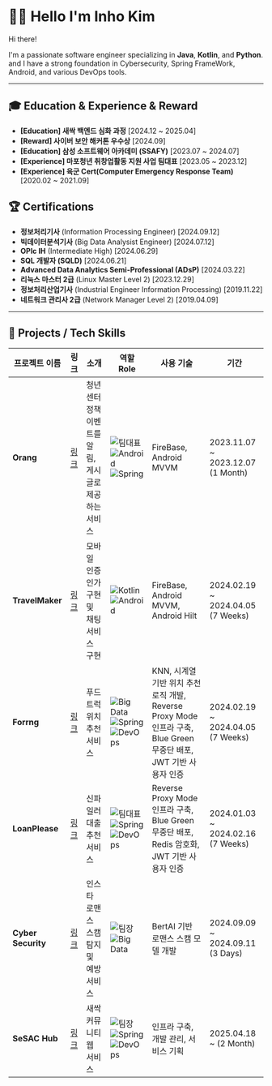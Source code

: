 # 👨‍💻 Hello I'm Inho Kim

Hi there!

I'm a passionate software engineer specializing in  **Java**, **Kotlin**, and **Python**. 
and I have a strong foundation in Cybersecurity, Spring FrameWork, Android, and various DevOps tools.

<!-- My hands-on experience includes maintaining servers and managing firewalls from my time as a **CERT** in the military. 
I’m always eager to apply my skills to build secure, scalable solutions that drive innovation and solve real-world challenges.
 Hi there! I'm Inho Kim, a results-driven software engineer with expertise in **Java**, **Kotlin**, and **Python**.  
With a strong fn in **Cybersecurity**, **Spring Framework**, **Android Development**, and **DevOps Tools**, I strive to design secure, scalable, and innovative solutions that make a meaningful impact. -->

---

## 🎓 Education & Experience & Reward
- **[Education] 새싹 백엔드 심화 과정** [2024.12 ~ 2025.04]  
- **[Reward] 사이버 보안 해커톤 우수상** [2024.09]
- **[Education] 삼성 소프트웨어 아카데미 (SSAFY)** [2023.07 ~ 2024.07]  
- **[Experience] 마포청년 취창업활동 지원 사업 팀대표** [2023.05 ~ 2023.12]  
- **[Experience] 육군 Cert(Computer Emergency Response Team)** [2020.02 ~ 2021.09]

## 🏆 Certifications
- **정보처리기사** (Information Processing Engineer) [2024.09.12]  
- **빅데이터분석기사** (Big Data Analysist Engineer) [2024.07.12]  
- **OPIc IH** (Intermediate High) [2024.06.29]  
- **SQL 개발자 (SQLD)** [2024.06.21]  
- **Advanced Data Analytics Semi-Professional (ADsP)** [2024.03.22]  
- **리눅스 마스터 2급** (Linux Master Level 2) [2023.12.29]  
- **정보처리산업기사** (Industrial Engineer Information Processing) [2019.11.22]  
- **네트워크 관리사 2급** (Network Manager Level 2) [2019.04.09]

---
## 💼 Projects / Tech Skills

| 프로젝트 이름           | 링크               | 소개                                  | 역할 Role                                                | 사용 기술                                                | 기간                                  |
|------------------------|--------------------|---------------------------------------|---------------------------------------------------------|---------------------------------------------------------|--------------------------------------|
| **Orang**              | [링크](#)          | 청년센터 정책 이벤트를 알림, 게시글로 제공하는 서비스   | ![팀대표](https://img.shields.io/badge/Team_Leader-1E90FF?style=for-the-badge&logoColor=white) ![Android](https://img.shields.io/badge/Android-3DDC84?style=for-the-badge&logo=Android&logoColor=white) ![Spring](https://img.shields.io/badge/Spring-6DB33F.svg?&style=for-the-badge&logo=Spring&logoColor=white) | FireBase, Android MVVM                                  | 2023.11.07 ~ 2023.12.07   (1 Month)  |
| **TravelMaker**        | [링크](#)          | 모바일 인증 인가 구현 및 채팅 서비스 구현       | ![Kotlin](https://img.shields.io/badge/Kotlin-7F52FF?style=for-the-badge&logo=Kotlin&logoColor=white) ![Android](https://img.shields.io/badge/Android-3DDC84?style=for-the-badge&logo=Android&logoColor=white) | FireBase, Android MVVM, Android Hilt                      | 2024.02.19 ~ 2024.04.05   (7 Weeks)    |
| **Forrng**             | [링크](#)          | 푸드트럭 위치 추천 서비스               | ![Big Data](https://img.shields.io/badge/Big_Data-4B0082?style=for-the-badge&logo=Google-Cloud&logoColor=white) ![Spring](https://img.shields.io/badge/Spring-6DB33F.svg?&style=for-the-badge&logo=Spring&logoColor=white) ![DevOps](https://img.shields.io/badge/Dev_Ops-FCC624?style=for-the-badge&logo=DevOps&logoColor=black) | KNN, 시계열 기반 위치 추천 로직 개발, Reverse Proxy Mode 인프라 구축, Blue Green 무중단 배포, JWT 기반 사용자 인증 | 2024.02.19 ~ 2024.04.05   (7 Weeks) |
| **LoanPlease**         | [링크](#)          | 신파일러 대출 추천 서비스              | ![팀대표](https://img.shields.io/badge/Team_Leader-1E90FF?style=for-the-badge&logoColor=white)![Spring](https://img.shields.io/badge/Spring-6DB33F.svg?&style=for-the-badge&logo=Spring&logoColor=white) ![DevOps](https://img.shields.io/badge/Dev_Ops-FCC624?style=for-the-badge&logo=DevOps&logoColor=black) | Reverse Proxy Mode 인프라 구축, Blue Green 무중단 배포, Redis 암호화, JWT 기반 사용자 인증 | 2024.01.03 ~ 2024.02.16   (7 Weeks) |
| **Cyber Security**     | [링크](#)          | 인스타 로맨스 스캠 탐지 및 예방 서비스     | ![팀장](https://img.shields.io/badge/Team_Leader-1E90FF?style=for-the-badge&logoColor=white) ![Big Data](https://img.shields.io/badge/Big_Data-4B0082?style=for-the-badge&logo=Google-Cloud&logoColor=white) | BertAI 기반 로맨스 스캠 모델 개발                         | 2024.09.09 ~ 2024.09.11   (3 Days)    |
| **SeSAC Hub**     | [링크](#)          | 새싹 커뮤니티 웹 서비스     | ![팀장](https://img.shields.io/badge/Team_Leader-1E90FF?style=for-the-badge&logoColor=white) ![Spring](https://img.shields.io/badge/Spring-6DB33F.svg?&style=for-the-badge&logo=Spring&logoColor=white) ![DevOps](https://img.shields.io/badge/Dev_Ops-FCC624?style=for-the-badge&logo=DevOps&logoColor=black) | 인프라 구축, 개발 관리, 서비스 기획                    | 2025.04.18 ~  (2 Month)    |

<!--
## 💼 Projects / TechSkills
![리더](https://img.shields.io/badge/Leader-FFD700?style=for-the-badge&logo=github&logoColor=white) 👑


![DevOps](https://img.shields.io/badge/Dev_Ops-FCC624?style=for-the-badge&logo=DevOps&logoColor=black)


| 프로젝트 이름              | 링크                   |소개                      | 역할 Role                       | 사용 기술                           | Period                
|---------------------------|----------------------------|--------------------------|----------------------------------|---------------------------------- |-------------------------
| **Orang**  | ![Image](https://via.placeholder.com/150) | 청년센터 정책 이벤트를 알림, 게시글로 제공하는 서비스 | ![팀대표](https://img.shields.io/badge/Team_Leader-1E90FF?style=for-the-badge&logoColor=white) ![Android](https://img.shields.io/badge/Android-3DDC84?style=for-the-badge&logo=Android&logoColor=white) ![Spring](https://img.shields.io/badge/Spring-6DB33F.svg?&style=for-the-badge&logo=Spring&logoColor=white)  |  FireBase, Android MVVM | 2023.11.07~2023.12.7 (1 Month)
| **TravelMaker**           | ![Image](https://via.placeholder.com/150) | 모바일 인증 인가 구현 및 채팅 서비스 구현 | ![Kotlin](https://img.shields.io/badge/Kotlin-7F52FF?style=for-the-badge&logo=Kotlin&logoColor=white) ![Android](https://img.shields.io/badge/Android-3DDC84?style=for-the-badge&logo=Android&logoColor=white)  | FireBase, Android MVVM, Android Hilt | 2024.02.19~2024.04.05 (7 Weeks)
| **Forrng** |![Image](https://via.placeholder.com/150) | 푸드트럭 위치 추천 서비스 | ![Big Data](https://img.shields.io/badge/Big_Data-4B0082?style=for-the-badge&logo=Google-Cloud&logoColor=white) ![Spring](https://img.shields.io/badge/Spring-6DB33F.svg?&style=for-the-badge&logo=Spring&logoColor=white) ![Ubuntu](https://img.shields.io/badge/Ubuntu-E95420?style=for-the-badge&logo=Ubuntu&logoColor=white) ![Docker](https://img.shields.io/badge/Docker-2496ED?style=for-the-badge&logo=Docker&logoColor=white) ![Jenkins](https://img.shields.io/badge/Jenkins-D24939?style=for-the-badge&logo=Jenkins&logoColor=white)  | KNN, 시계열 기반 위치 추천 로직 개발, Reverse Proxy Mode 인프라 구축 ,Blue Green 무중단 배포, JWT 기반 사용자 인증 | 2024.02.19~2024.04.05 (7 Weeks)
| **LoanPlease**           | ![Image](https://via.placeholder.com/150) | 신파일러 대출 추천 서비스 | ![팀대표](https://img.shields.io/badge/Team_Leader-1E90FF?style=for-the-badge&logoColor=white) ![Spring](https://img.shields.io/badge/Spring-6DB33F.svg?&style=for-the-badge&logo=Spring&logoColor=white) ![Ubuntu](https://img.shields.io/badge/Ubuntu-E95420?style=for-the-badge&logo=Ubuntu&logoColor=white) ![Docker](https://img.shields.io/badge/Docker-2496ED?style=for-the-badge&logo=Docker&logoColor=white) ![Jenkins](https://img.shields.io/badge/Jenkins-D24939?style=for-the-badge&logo=Jenkins&logoColor=white) | Reverse Proxy Mode 인프라 구축 ,Blue Green 무중단 배포, Redis 암호화 , JWT 기반 사용자 인증 | 2024.01.03~2024.02.16 (7 Weeks)
| **Cyber Security** | ![Image](https://via.placeholder.com/150) | 인스타 로맨스 스캠 탐지 및 예방 서비스 | ![팀장](https://img.shields.io/badge/Team_Leader-1E90FF?style=for-the-badge&logoColor=white) ![Big Data](https://img.shields.io/badge/Big_Data-4B0082?style=for-the-badge&logo=Google-Cloud&logoColor=white) | BertAI 기반 로맨스 스캠 모델 개발 | 2024.09.09~2024.09.11 (3 Days)




- **Military Service**: Served as an Information Security Specialist, managing **firewall monitoring**, **server maintenance**, and overall IT operations.
- **Samsung Software Academy for Youth (SSAFY)**: Developed full-stack projects using **Android**, **Spring Framework**, **server infrastructures**.
- **Cybersecurity Hackathon Award**: Developed ScamDetectiveService using **Big Data** of scam messages.
- ![Team Lead](https://img.shields.io/badge/Team_Lead-1E90FF?style=for-the-badge&logo=users&logoColor=white)
![Team Lead](https://img.shields.io/badge/Team_Lead-1E90FF?style=for-the-badge&logo=users&logoColor=white)
![Big Data](https://img.shields.io/badge/Big_Data-4B0082?style=for-the-badge&logo=Google-Cloud&logoColor=white)

![Big Data](https://img.shields.io/badge/Big_Data-00BFFF?style=for-the-badge&logo=database&logoColor=white)

![Big Data](https://img.shields.io/badge/Big_Data-0066CC?style=for-the-badge&logo=ibm&logoColor=white)


## 🛠 TechSkills

### Languages & Frameworks:
![Android](https://img.shields.io/badge/Android-3DDC84?style=for-the-badge&logo=Android&logoColor=white) ![Spring](https://img.shields.io/badge/Spring-6DB33F.svg?&style=for-the-badge&logo=Spring&logoColor=white)


![Kotlin](https://img.shields.io/badge/Kotlin-7F52FF?style=for-the-badge&logo=Kotlin&logoColor=white) ![Java](https://img.shields.io/badge/Java-007396.svg?&style=for-the-badge&logo=Java&logoColor=white) ![Python](https://img.shields.io/badge/Python-3776AB.svg?&style=for-the-badge&logo=Python&logoColor=white)

### Tools & Platforms:
![Linux](https://img.shields.io/badge/Linux-FCC624?style=for-the-badge&logo=Linux&logoColor=black) ![CentOS](https://img.shields.io/badge/CentOS-262577?style=for-the-badge&logo=CentOS&logoColor=white)
![AWS](https://img.shields.io/badge/AWS-232F3E?style=for-the-badge&logo=AmazonAWS&logoColor=white) ![Docker](https://img.shields.io/badge/Docker-2496ED?style=for-the-badge&logo=Docker&logoColor=white) ![Jenkins](https://img.shields.io/badge/Jenkins-D24939?style=for-the-badge&logo=Jenkins&logoColor=white)

### DataBase:
![MySQL](https://img.shields.io/badge/MySQL-4479A1.svg?&style=for-the-badge&logo=MySQL&logoColor=white) ![Oracle](https://img.shields.io/badge/Oracle-F80000.svg?&style=for-the-badge&logo=Oracle&logoColor=white)

### Cybersecurity Expertise:
- **Firewall Monitoring UTM, NAC**
- **Server Maintenance**
- **Information Security Management**
---

-->
